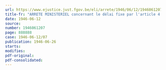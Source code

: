 ```yaml
---
url: https://www.ejustice.just.fgov.be/eli/arrete/1946/06/12/1946061207/justel
title-fr: "ARRETE MINISTERIEL concernant le délai fixe par l'article 4 de l'arrêté-loi du 19 septembre 1945 relatif à la déclaration des dommages de guerre aux biens privés"
date: 1946-06-12
source:
number: 1946061207
page: 888888
case: 1946-06-12/07
publication: 1946-06-26
starts:
modifies:
pdf-original:
pdf-consolidated:
---
```


